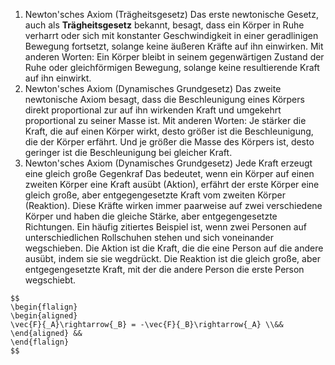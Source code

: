 1. Newton'sches Axiom (Trägheitsgesetz)
	Das erste newtonische Gesetz, auch als **Trägheitsgesetz** bekannt, besagt, dass ein Körper in Ruhe verharrt oder sich mit konstanter Geschwindigkeit in einer geradlinigen Bewegung fortsetzt, solange keine äußeren Kräfte auf ihn einwirken. Mit anderen Worten: Ein Körper bleibt in seinem gegenwärtigen Zustand der Ruhe oder gleichförmigen Bewegung, solange keine resultierende Kraft auf ihn einwirkt.
2. Newton'sches Axiom (Dynamisches Grundgesetz)
	Das zweite newtonische Axiom besagt, dass die Beschleunigung eines Körpers direkt proportional zur auf ihn wirkenden Kraft und umgekehrt proportional zu seiner Masse ist. Mit anderen Worten: Je stärker die Kraft, die auf einen Körper wirkt, desto größer ist die Beschleunigung, die der Körper erfährt. Und je größer die Masse des Körpers ist, desto geringer ist die Beschleunigung bei gleicher Kraft.
3. Newton'sches Axiom (Dynamisches Grundgesetz)
	Jede Kraft erzeugt eine gleich große Gegenkraf
	Das bedeutet, wenn ein Körper auf einen zweiten Körper eine Kraft ausübt (Aktion), erfährt der erste Körper eine gleich große, aber entgegengesetzte Kraft vom zweiten Körper (Reaktion). Diese Kräfte wirken immer paarweise auf zwei verschiedene Körper und haben die gleiche Stärke, aber entgegengesetzte Richtungen.
	Ein häufig zitiertes Beispiel ist, wenn zwei Personen auf unterschiedlichen Rollschuhen stehen und sich voneinander wegschieben. Die Aktion ist die Kraft, die die eine Person auf die andere ausübt, indem sie sie wegdrückt. Die Reaktion ist die gleich große, aber entgegengesetzte Kraft, mit der die andere Person die erste Person wegschiebt.
 
```ad-formel
$$
\begin{flalign}
\begin{aligned}
\vec{F}{_A}\rightarrow{_B} = -\vec{F}{_B}\rightarrow{_A} \\&&
\end{aligned} &&
\end{flalign}
$$

```